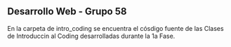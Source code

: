 ## Desarrollo Web - Grupo 58

En la carpeta de intro_coding se encuentra el cósdigo fuente de las Clases de 
Introduccin al Coding desarrolladas durante la 1a Fase.

